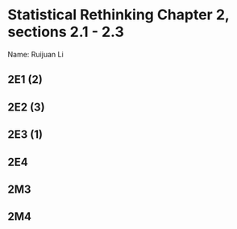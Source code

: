 # Statistical Rethinking Chapter 2, sections 2.1 - 2.3

Name: Ruijuan Li        

## 2E1 (2)

## 2E2 (3)

## 2E3 (1)

## 2E4

## 2M3

## 2M4
